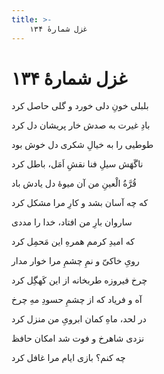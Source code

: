 ```yaml
---
title: >-
    غزل شمارهٔ ۱۳۴
---
```

# غزل شمارهٔ ۱۳۴

<div class="b" id="bn1"><div class="m1"><p>بلبلی خونِ دلی خورد و گلی حاصل کرد</p></div>
<div class="m2"><p>بادِ غیرت به صدش خار پریشان دل کرد</p></div></div>
<div class="b" id="bn2"><div class="m1"><p>طوطیی را به خیالِ شکری دل خوش بود</p></div>
<div class="m2"><p>ناگَهَش سیلِ فنا نقشِ اَمَل، باطل کرد</p></div></div>
<div class="b" id="bn3"><div class="m1"><p>قُرَّةُ الْعینِ من آن میوهٔ دل یادش باد</p></div>
<div class="m2"><p>که چه آسان بشد و کارِ مرا مشکل کرد</p></div></div>
<div class="b" id="bn4"><div class="m1"><p>ساروان بارِ من افتاد، خدا را مددی</p></div>
<div class="m2"><p>که امیدِ کرمم همرهِ این مَحمِل کرد</p></div></div>
<div class="b" id="bn5"><div class="m1"><p>رویِ خاکیّ و نمِ چشمِ مرا خوار مدار</p></div>
<div class="m2"><p>چرخ فیروزه طربخانه از این کَهگِل کرد</p></div></div>
<div class="b" id="bn6"><div class="m1"><p>آه و فریاد که از چشمِ حسودِ مهِ چرخ</p></div>
<div class="m2"><p>در لحد، ماهِ کمان ابرویِ من منزل کرد</p></div></div>
<div class="b" id="bn7"><div class="m1"><p>نزدی شاهرخ و فوت شد امکان حافظ</p></div>
<div class="m2"><p>چه کنم؟ بازی ایام مرا غافل کرد</p></div></div>
